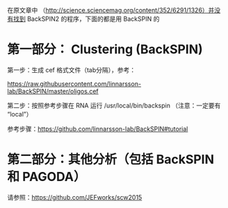 在原文章中 （http://science.sciencemag.org/content/352/6291/1326）并没有找到 BackSPIN2 的程序，下面的都是用 BackSPIN 的

# 第一部分： Clustering (BackSPIN)

第一步：生成 cef 格式文件（tab分隔），参考：

https://raw.githubusercontent.com/linnarsson-lab/BackSPIN/master/oligos.cef

第二步：按照参考步骤在 RNA 运行 /usr/local/bin/backspin （注意：一定要有 “local”）

参考步骤：https://github.com/linnarsson-lab/BackSPIN#tutorial


# 第二部分：其他分析（包括 BackSPIN 和 PAGODA）

请参照：https://github.com/JEFworks/scw2015


